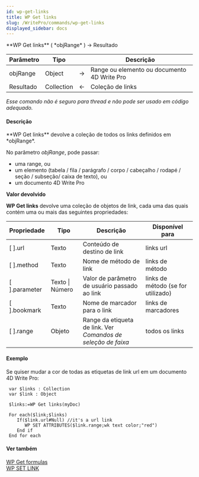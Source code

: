 ```yaml
---
id: wp-get-links
title: WP Get links
slug: /WritePro/commands/wp-get-links
displayed_sidebar: docs
---
```


<!--REF #_command_.WP Get links.Syntax-->**WP Get links** ( *objRange* ) -> Resultado<!-- END REF-->
<!--REF #_command_.WP Get links.Params-->
| Parâmetro | Tipo |  | Descrição |
| --- | --- | --- | --- |
| objRange | Object | &#8594;  | Range ou elemento ou documento 4D Write Pro |
| Resultado | Collection | &#8592; | Coleção de links |

<!-- END REF-->

*Esse comando não é seguro para thread e não pode ser usado em código adequado.*


#### Descrição 

<!--REF #_command_.WP Get links.Summary-->**WP Get links** devolve a coleção de todos os links definidos em *objRange*.<!-- END REF-->

No parâmetro *objRange*, pode passar:

* uma range, ou
* um elemento (tabela / fila / parágrafo / corpo / cabeçalho / rodapé / seção / subseção/ caixa de texto), ou
* um documento 4D Write Pro

**Valor devolvido**

**WP Get links** devolve uma coleção de objetos de link, cada uma das quais contém uma ou mais das seguintes propriedades:

| **Propriedade** | **Tipo**        | **Descrição**                                                 | **Disponível para**                |
| --------------- | --------------- | ------------------------------------------------------------- | ---------------------------------- |
| \[ \].url       | Texto           | Conteúdo de destino de link                                   | links url                          |
| \[ \].method    | Texto           | Nome de método de link                                        | links de método                    |
| \[ \].parameter | Texto \| Número | Valor de parâmetro de usuário passado ao link                 | links de método (se for utilizado) |
| \[ \].bookmark  | Texto           | Nome de marcador para o link                                  | links de marcadores                |
| \[ \].range     | Objeto          | Range da etiqueta de link. Ver *Comandos de seleção de faixa* | todos os links                     |

#### Exemplo 

Se quiser mudar a cor de todas as etiquetas de link url em um documento 4D Write Pro:

```4d
 var $links : Collection
 var $link : Object
 
 $links:=WP Get links(myDoc)
 
 For each($link;$links)
    If($link.url#Null) //it's a url link
       WP SET ATTRIBUTES($link.range;wk text color;"red")
    End if
 End for each
```

#### Ver também 

  
[WP Get formulas](wp-get-formulas.md)  
[WP SET LINK](wp-set-link.md)  